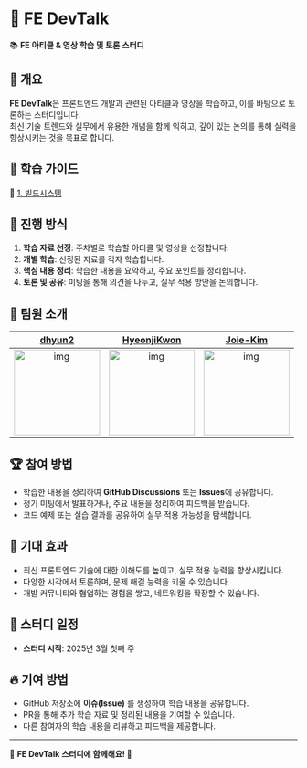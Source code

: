 # 🚀 FE DevTalk

📚 **FE 아티클 & 영상 학습 및 토론 스터디**  

## 📝 개요
**FE DevTalk**은 프론트엔드 개발과 관련된 아티클과 영상을 학습하고, 이를 바탕으로 토론하는 스터디입니다.  
최신 기술 트렌드와 실무에서 유용한 개념을 함께 익히고, 깊이 있는 논의를 통해 실력을 향상시키는 것을 목표로 합니다.  

## 📖 학습 가이드
🔗 [1. 빌드시스템](https://github.com/dev-bookclub/fe_devtalk/wiki/1%EC%A3%BC%EC%B0%A8-%ED%95%99%EC%8A%B5-%EA%B0%80%EC%9D%B4%EB%93%9C)

## 🔄 진행 방식
1.  **학습 자료 선정**: 주차별로 학습할 아티클 및 영상을 선정합니다.
2.  **개별 학습**: 선정된 자료를 각자 학습합니다.
3.  **핵심 내용 정리**: 학습한 내용을 요약하고, 주요 포인트를 정리합니다.
4.  **토론 및 공유**: 미팅을 통해 의견을 나누고, 실무 적용 방안을 논의합니다.

## 👥 팀원 소개
|                                       [dhyun2](https://github.com/dhyun2)                                       |                                       [HyeonjiKwon](https://github.com/HyeonjiKwon)                                       |                                       [Joie-Kim](https://github.com/Joie-Kim)                                       |
| :--------------------------------------------------------------------------------------------------------------: | :----------------------------------------------------------------------------------------------------------------------: | :-----------------------------------------------------------------------------------------------------------------: |
| [<img src="https://github.com/dhyun2.png" alt="img" height="150px" width="150px" />](https://github.com/dhyun2) | [<img src="https://github.com/HyeonjiKwon.png" alt="img" height="150px" width="150px" />](https://github.com/HyeonjiKwon) | [<img src="https://github.com/Joie-Kim.png" alt="img" height="150px" width="150px" />](https://github.com/Joie-Kim) |

## 🏆 참여 방법
-  학습한 내용을 정리하여 **GitHub Discussions** 또는 **Issues**에 공유합니다.
-  정기 미팅에서 발표하거나, 주요 내용을 정리하여 피드백을 받습니다.
-  코드 예제 또는 실습 결과를 공유하여 실무 적용 가능성을 탐색합니다.

## 🎯 기대 효과
-  최신 프론트엔드 기술에 대한 이해도를 높이고, 실무 적용 능력을 향상시킵니다.
-  다양한 시각에서 토론하며, 문제 해결 능력을 키울 수 있습니다.
-  개발 커뮤니티와 협업하는 경험을 쌓고, 네트워킹을 확장할 수 있습니다.

## 📅 스터디 일정
-  **스터디 시작**: 2025년 3월 첫째 주

## 🔥 기여 방법
-  GitHub 저장소에 **이슈(Issue)** 를 생성하여 학습 내용을 공유합니다.
-  PR을 통해 추가 학습 자료 및 정리된 내용을 기여할 수 있습니다.
-  다른 참여자의 학습 내용을 리뷰하고 피드백을 제공합니다.

---
🎉 **FE DevTalk 스터디에 함께해요! 🚀**

